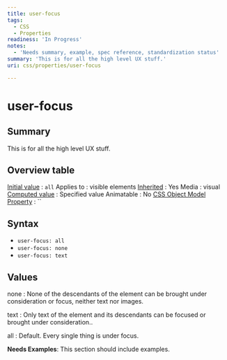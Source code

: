 ```yaml
---
title: user-focus
tags:
  - CSS
  - Properties
readiness: 'In Progress'
notes:
  - 'Needs summary, example, spec reference, standardization status'
summary: 'This is for all the high level UX stuff.'
uri: css/properties/user-focus

---
```

# user-focus

## Summary

This is for all the high level UX stuff.

## Overview table

[Initial value](/css/concepts/initial_value)
:   `all`
Applies to
:   visible elements
[Inherited](/css/concepts/inherited)
:   Yes
Media
:   visual
[Computed value](/css/concepts/computed_value)
:   Specified value
Animatable
:   No
[CSS Object Model Property](/css/concepts/cssom)
:   ``

## Syntax

-   `user-focus: all`
-   `user-focus: none`
-   `user-focus: text`

## Values

none
:   None of the descendants of the element can be brought under consideration or focus, neither text nor images.

text
:   Only text of the element and its descendants can be focused or brought under consideration..

all
:   Default. Every single thing is under focus.

**Needs Examples**: This section should include examples.

